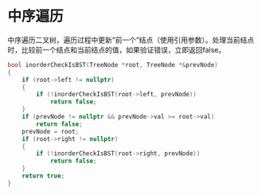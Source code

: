 # 中序遍历
中序遍历二叉树，遍历过程中更新“前一个”结点（使用引用参数）。处理当前结点时，比较前一个结点和当前结点的值，如果验证错误，立即返回false。
```C++
bool inorderCheckIsBST(TreeNode *root, TreeNode *&prevNode)
{
	if (root->left != nullptr)
	{
		if (!inorderCheckIsBST(root->left, prevNode))
			return false;
	}
	if (prevNode != nullptr && prevNode->val >= root->val)
		return false;
	prevNode = root;
	if (root->right != nullptr)
	{
		if (!inorderCheckIsBST(root->right, prevNode))
			return false;
	}
	return true;
}
```